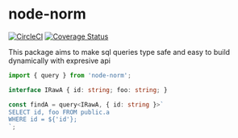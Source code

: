 # node-norm

[![CircleCI](https://circleci.com/gh/AltNext/node-norm/tree/main.svg?style=svg)](https://circleci.com/gh/AltNext/node-norm/tree/main)
[![Coverage Status](https://coveralls.io/repos/github/AltNext/node-norm/badge.svg?branch=master)](https://coveralls.io/github/AltNext/node-norm?branch=master)

This package aims to make sql queries type safe and easy to build dynamically with expresive api

```typescript
import { query } from 'node-norm';

interface IRawA { id: string; foo: string; }

const findA = query<IRawA, { id: string }>`
SELECT id, foo FROM public.a
WHERE id = ${'id'};
`;
```